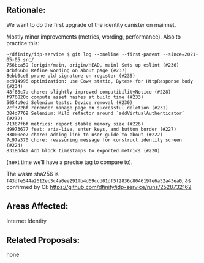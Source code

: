 ## Rationale:

We want to do the first upgrade of the identity canister on mainnet.

Mostly minor improvements (metrics, wording, performance). Also to practice this:
```
~/dfinity/idp-service $ git log --oneline --first-parent --since=2021-05-05 src/
756bca59 (origin/main, origin/HEAD, main) Sets up eslint (#236)
4cbf66b0 Refine wording on about page (#237)
8ebb0ce6 prune old signature on register (#235)
ec914996 optimization: use Cow<'static, Bytes> for HttpResponse body (#234)
48f68c7a chore: slightly improved compatibilityNotice (#228)
f976820c compute asset hashes at build time (#233)
5054b9ed Selenium tests: Device removal (#230)
7cf372bf rerender manage page on successful deletion (#231)
384d7769 Selenium: Mild refactor around `addVirtualAuthenticator` (#232)
71367fbf metrics: report stable memory size (#226)
d9973677 feat: aria-live, enter keys, and button border (#227)
33000ee7 chore: adding link to user guide to about (#222)
7c97a370 chore: reassuring message for construct identity screen (#224)
8318dd4a Add block timestamps to exported metrics (#220)
```
(next time we’ll have a precise tag to compare to).

The wasm sha256 is `f43dfe544a2612ec3c4a0ee291fb4d69ccd01df5f2836c804619fe6a52a43ea0`, as confirmed by CI: https://github.com/dfinity/idp-service/runs/2528732162


## Areas Affected:

Internet Identity

## Related Proposals:

none
